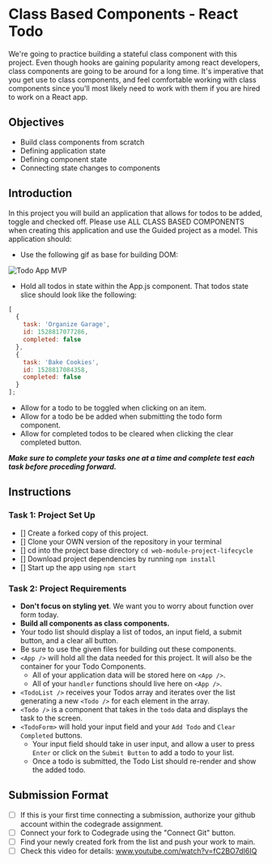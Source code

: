 # Class Based Components - React Todo

We're going to practice building a stateful class component with this project. Even though hooks are gaining popularity among react developers, class components are going to be around for a long time. It's imperative that you get use to class components, and feel comfortable working with class components since you'll most likely need to work with them if you are hired to work on a React app.


## Objectives
- Build class components from scratch
- Defining application state
- Defining component state
- Connecting state changes to components

## Introduction
In this project you will build an application that allows for todos to be added, toggle and checked off. Please use ALL CLASS BASED COMPONENTS when creating this application and use the Guided project as a model. This application should:
- Use the following gif as base for building DOM:

![Todo App MVP](./todo.gif)

- Hold all todos in state within the App.js component. That todos state slice should look like the following:
```js
[
  {
    task: 'Organize Garage',
    id: 1528817077286,
    completed: false
  },
  {
    task: 'Bake Cookies',
    id: 1528817084358,
    completed: false
  }
];
```
- Allow for a todo to be toggled when clicking on an item.
- Allow for a todo be be added when submitting the todo form component.
- Allow for completed todos to be cleared when clicking the clear completed button.


***Make sure to complete your tasks one at a time and complete test each task before proceding forward.***

## Instructions
### Task 1: Project Set Up
* [] Create a forked copy of this project.
* [] Clone your OWN version of the repository in your terminal
* [] cd into the project base directory `cd web-module-project-lifecycle`
* [] Download project dependencies by running `npm install`
* [] Start up the app using `npm start`

### Task 2: Project Requirements
- **Don't focus on styling yet**. We want you to worry about function over form today.
- **Build all components as class components.**
- Your todo list should display a list of todos, an input field, a submit button, and a clear all button.
- Be sure to use the given files for building out these components.
- `<App />` will hold all the data needed for this project. It will also be the container for your Todo Components.
  - All of your application data will be stored here on `<App />`.
  - All of your `handler` functions should live here on `<App />`.
- `<TodoList />` receives your Todos array and iterates over the list generating a new `<Todo />` for each element in the array.
- `<Todo />` is a component that takes in the `todo` data and displays the task to the screen.
- `<TodoForm>` will hold your input field and your `Add Todo` and `Clear Completed` buttons.
  - Your input field should take in user input, and allow a user to press `Enter` or click on the `Submit Button` to add a todo to your list.
  - Once a todo is submitted, the Todo List should re-render and show the added todo.

## Submission Format
- [ ] If this is your first time connecting a submission, authorize your github account within the codegrade assignment.
- [ ] Connect your fork to Codegrade using the "Connect Git" button.
- [ ] Find your newly created fork from the list and push your work to main.
- [ ] Check this video for details: www.youtube.com/watch?v=fC2BO7dI6IQ
